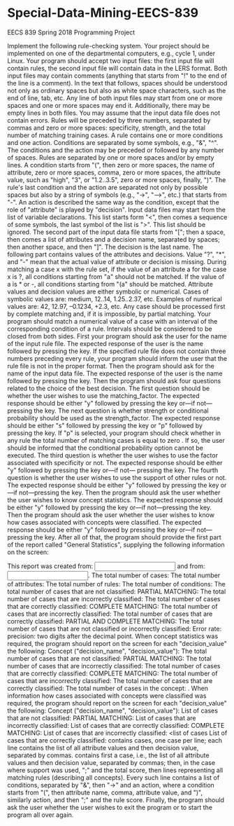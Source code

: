 # Special-Data-Mining-EECS-839

EECS 839 Spring 2018
Programming Project


Implement the following rule-checking system. Your project should be implemented on one of the departmental computers, e.g., cycle 1, under Linux. Your program should accept two input files: the first input file will contain rules, the second input file will contain data in the LERS format. Both input files may contain comments (anything that starts from "!" to the end of the line is a comment).
In the text that follows, spaces should be understood not only as ordinary spaces but also as white space characters, such as the end of line, tab, etc. Any line of both input files may start from one or more spaces and one or more spaces may end it. Additionally, there may be empty lines in both files. You may assume that the input data file does not contain
errors. Rules will be preceded by three numbers, separated by commas and zero or more spaces: specificity, strength, and the total number of matching training cases. A rule contains one or more conditions and one action. Conditions are separated by some symbols, e.g., "&", "^". The conditions and the action may be preceded or followed by any number of spaces. Rules are separated by one or more spaces and/or by empty lines. A condition starts from "(", then zero or more spaces, the name of attribute, zero or more spaces, comma, zero or more spaces, the attribute value, such as "high", "3", or "1.2..3.5", zero or more spaces, finally, ")". The rule's last condition and the action are separated not only by possible spaces but also by a string of symbols (e.g., "->", "-->", etc.) that starts from "-". An action is described the same way as the condition, except that the role of "attribute" is played by "decision".
Input data files may start from the list of variable declarations. This list starts form "<", then comes a sequence of some symbols, the last symbol of the list is ">". This list should be ignored. The second part of the input data file starts from "["; then a space, then comes a list of attributes and a decision name, separated by spaces; then another space, and then "]". The decision is the last name. The following part contains values of the attributes and decisions. Value "?", "*", and "-" mean that the actual value of attribute or decision is missing. During matching a case x with the rule set, if the value of an attribute a for the case x is ?, all conditions starting from "a" should not be matched. If the value of a is * or -, all conditions starting from "(a" should be matched. Attribute values and decision values are either symbolic or numerical. Cases of symbolic values are: medium, 12..14, 1.25..2.37, etc. Examples of numerical values are: 42, 12.97, –0.1234, +2.3, etc.
Any case should be processed first by complete matching and, if it is impossible, by partial matching. Your program should match a numerical value of a case with an interval of the corresponding condition of a rule. Intervals should be considered to be closed from both sides.
First your program should ask the user for the name of the input rule file. The expected response of the user is the name followed by pressing the <RETURN> key. If the specified rule file does not contain three numbers preceding every rule, your program should inform the user that the rule file is not in the proper format. Then the program should ask for the name of the input data file. The expected response of the user is the name followed by pressing the <RETURN> key.
Then the program should ask four questions related to the choice of the best decision. The first question should be whether the user wishes to use the matching_factor. The expected response should be either "y" followed by pressing the <RETURN> key or—if not—pressing the <RETURN> key. The next question is whether strength or conditional probability should be used as the strength_factor. The expected response should be either "s" followed by pressing the <RETURN> key or "p" followed by pressing the <RETURN> key. If "p" is selected, your program should check whether in any rule the total number of matching cases is equal to zero . If so, the user should be informed that the conditional probability option cannot be executed. The third question is whether the user wishes to use the factor associated with specificity or not. The expected response should be either "y" followed by pressing the <RETURN> key or—if not— pressing the <RETURN> key. The fourth question is whether the user wishes to use the support of other rules or not. The expected response should be either "y" followed by pressing the <RETURN> key or—if not—pressing the <RETURN> key.
Then the program should ask the user whether the user wishes to know concept statistics. The expected response should be either "y" followed by pressing the <RETURN> key or—if not—pressing the <RETURN> key. Then the program should ask the user whether the user wishes to know how cases associated with concepts were classified. The expected response should be either "y" followed by pressing the <RETURN> key or—if not—pressing the <RETURN> key. After all of that, the program should provide the first part of the report called "General Statistics", supplying the following information on the screen:
  
This report was created from: <input rule file> and from: <input data file>. The total number of cases: <integer>
The total number of attributes: <integer>
The total number of rules: <integer>
The total number of conditions: <integer>
The total number of cases that are not classified: <integer>
PARTIAL MATCHING:
The total number of cases that are incorrectly classified: <integer> The total number of cases that are correctly classified: <integer>
COMPLETE MATCHING:
The total number of cases that are incorrectly classified: <integer> The total number of cases that are correctly classified: <integer>
PARTIAL AND COMPLETE MATCHING:
The total number of cases that are not classified or incorrectly classified: <integer> Error rate: <percentage> precision: two digits after the decimal point.
When concept statistics was required, the program should report on the screen for each "decision_value" the following:
Concept ("decision_name", "decision_value"):
The total number of cases that are not classified: <integer>
PARTIAL MATCHING:
The total number of cases that are incorrectly classified: <integer> The total number of cases that are correctly classified: <integer>
COMPLETE MATCHING:
The total number of cases that are incorrectly classified: <integer> The total number of cases that are correctly classified: <integer>
The total number of cases in the concept: <integer>.
When information how cases associated with concepts were classified was required, the program should report on the screen for each "decision_value" the following:
Concept ("decision_name", "decision_value"): List of cases that are not classified: <list of cases>
PARTIAL MATCHING:
List of cases that are incorrectly classified: <list of cases> List of cases that are correctly classified: <list of cases>
COMPLETE MATCHING:
List of cases that are incorrectly classified: <list of cases List of cases that are correctly classified: <list of cases>
<list of cases> contains cases, one case per line; each line contains the list of all attribute values and then decision value, separated by commas. <list of cases with justification> contains first a case, i.e., the list of all attribute values and then decision value, separated by commas; then, in the case where support was used, ";" and the total score, then lines representing all matching rules (describing all concepts). Every such line contains a list of conditions, separated by "&", then "->" and an action, where a condition starts from "(", then attribute name, comma, attribute value, and ")", similarly action, and then ";" and the rule score.
Finally, the program should ask the user whether the user wishes to exit the program or to start the program all over again.

 

